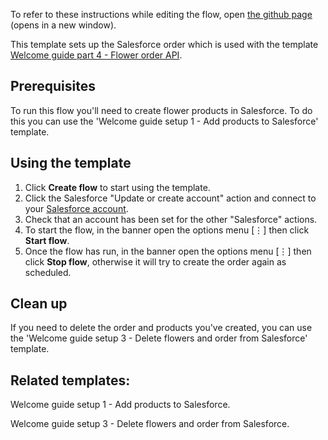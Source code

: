 To refer to these instructions while editing the flow, open [the github page](https://github.com/ot4i/app-connect-templates/blob/master/resources/markdown/Welcome%20guide%20setup%202%20-%20Create%20Sunflower%20Festival%20order%20in%20Salesforce_instructions.md) (opens in a new window).

This template sets up the Salesforce order which is used with the template [Welcome guide part 4 - Flower order API](https://github.com/ot4i/app-connect-templates/blob/master/resources/markdown/Welcome%20guide%20part%204%20-%20Flower%20order%20API_instructions.md).

## Prerequisites

To run this flow you'll need to create flower products in Salesforce. To do this you can use the 'Welcome guide setup 1 - Add products to Salesforce' template.

## Using the template

1. Click **Create flow** to start using the template.
1. Click the Salesforce "Update or create account" action and connect to your [Salesforce account](https://developer.ibm.com/integration/docs/app-connect/how-to-guides-for-apps/use-ibm-app-connect-salesforce/).
1. Check that an account has been set for the other "Salesforce" actions.
1. To start the flow, in the banner open the options menu [&#8942;] then click **Start flow**.
1. Once the flow has run, in the banner open the options menu [&#8942;] then click **Stop flow**, otherwise it will try to create the order again as scheduled.

## Clean up

If you need to delete the order and products you've created, you can use the 'Welcome guide setup 3 - Delete flowers and order from Salesforce' template.

## Related templates:

Welcome guide setup 1 - Add products to Salesforce.

Welcome guide setup 3 - Delete flowers and order from Salesforce.
